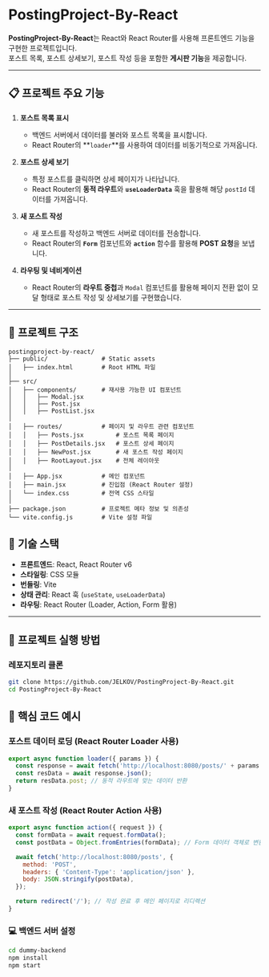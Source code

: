 # PostingProject-By-React

**PostingProject-By-React**는 React와 React Router를 사용해 프론트엔드 기능을 구현한 프로젝트입니다.  
포스트 목록, 포스트 상세보기, 포스트 작성 등을 포함한 **게시판 기능**을 제공합니다.

---

## 📋 프로젝트 주요 기능

1. **포스트 목록 표시**
   - 백엔드 서버에서 데이터를 불러와 포스트 목록을 표시합니다.
   - React Router의 **`loader`**를 사용하여 데이터를 비동기적으로 가져옵니다.

2. **포스트 상세 보기**
   - 특정 포스트를 클릭하면 상세 페이지가 나타납니다.
   - React Router의 **동적 라우트**와 **`useLoaderData`** 훅을 활용해 해당 `postId` 데이터를 가져옵니다.

3. **새 포스트 작성**
   - 새 포스트를 작성하고 백엔드 서버로 데이터를 전송합니다.
   - React Router의 **`Form`** 컴포넌트와 **`action`** 함수를 활용해 **POST 요청**을 보냅니다.

4. **라우팅 및 네비게이션**
   - React Router의 **라우트 중첩**과 `Modal` 컴포넌트를 활용해 페이지 전환 없이 모달 형태로 포스트 작성 및 상세보기를 구현했습니다.

---

## 📁 프로젝트 구조

```plaintext
postingproject-by-react/
├── public/               # Static assets
│   ├── index.html        # Root HTML 파일
│
├── src/
│   ├── components/       # 재사용 가능한 UI 컴포넌트
│   │   ├── Modal.jsx
│   │   ├── Post.jsx
│   │   ├── PostList.jsx
│
│   ├── routes/           # 페이지 및 라우트 관련 컴포넌트
│   │   ├── Posts.jsx         # 포스트 목록 페이지
│   │   ├── PostDetails.jsx   # 포스트 상세 페이지
│   │   ├── NewPost.jsx       # 새 포스트 작성 페이지
│   │   ├── RootLayout.jsx    # 전체 레이아웃
│
│   ├── App.jsx           # 메인 컴포넌트
│   ├── main.jsx          # 진입점 (React Router 설정)
│   └── index.css         # 전역 CSS 스타일
│
├── package.json          # 프로젝트 메타 정보 및 의존성
└── vite.config.js        # Vite 설정 파일
```
## 🚀 기술 스택

- **프론트엔드**: React, React Router v6  
- **스타일링**: CSS 모듈  
- **번들링**: Vite  
- **상태 관리**: React 훅 (`useState`, `useLoaderData`)  
- **라우팅**: React Router (Loader, Action, Form 활용)  

---

## 🔧 프로젝트 실행 방법

### 레포지토리 클론
```bash
git clone https://github.com/JELKOV/PostingProject-By-React.git
cd PostingProject-By-React
```
## 🔑 핵심 코드 예시

### 포스트 데이터 로딩 (React Router Loader 사용)
```javascript
export async function loader({ params }) {
  const response = await fetch('http://localhost:8080/posts/' + params.postId);
  const resData = await response.json();
  return resData.post; // 동적 라우트에 맞는 데이터 반환
}
```
### 새 포스트 작성 (React Router Action 사용)
```javascript
export async function action({ request }) {
  const formData = await request.formData();
  const postData = Object.fromEntries(formData); // Form 데이터 객체로 변환

  await fetch('http://localhost:8080/posts', {
    method: 'POST',
    headers: { 'Content-Type': 'application/json' },
    body: JSON.stringify(postData),
  });

  return redirect('/'); // 작성 완료 후 메인 페이지로 리디렉션
}
```
### 💻 백엔드 서버 설정

```bash
cd dummy-backend
npm install
npm start
```
